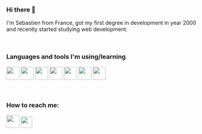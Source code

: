 ### Hi there 👋

I'm Sebastien from France, got my first degree in development in year 2000 and recently started studying web development.

<br />

### Languages and tools I'm using/learning

<p><img src="https://cdn.jsdelivr.net/gh/devicons/devicon/icons/vscode/vscode-original.svg" width=34 height=34 />
  <img src="https://cdn.jsdelivr.net/gh/devicons/devicon/icons/gimp/gimp-original.svg" width=34 height=34 />
  <img src="https://cdn.jsdelivr.net/gh/devicons/devicon/icons/html5/html5-original.svg" width=34 height=34 />
  <img src="https://cdn.jsdelivr.net/gh/devicons/devicon/icons/css3/css3-original.svg" width=34 height=34 />
  <img src="https://cdn.jsdelivr.net/gh/devicons/devicon/icons/javascript/javascript-original.svg" width=34 height=34 />
  <img src="https://cdn.jsdelivr.net/gh/devicons/devicon/icons/sass/sass-original.svg" width=34 height=34 />
  <img src="https://cdn.jsdelivr.net/gh/devicons/devicon/icons/php/php-plain.svg" width=34 height=34 /></p>

<br />

### How to reach me:

<p>
  <a href="https://www.linkedin.com/in/sebastien-lacour"><img src="https://cdn.jsdelivr.net/gh/devicons/devicon/icons/linkedin/linkedin-original.svg" width=34 height=34 /></a>
  <a href="https://twitter.com/Hornakkan"><img src="https://cdn.jsdelivr.net/gh/devicons/devicon/icons/twitter/twitter-original.svg" height=30/></a>
</p>

<!--
**Hornakkan/Hornakkan** is a ✨ _special_ ✨ repository because its `README.md` (this file) appears on your GitHub profile.

Here are some ideas to get you started:

- 🔭 I’m currently working on ...
- 🌱 I’m currently learning ...
- 👯 I’m looking to collaborate on ...
- 🤔 I’m looking for help with ...
- 💬 Ask me about ...
- 📫 How to reach me: ...
- 😄 Pronouns: ...
- ⚡ Fun fact: ...
-->
